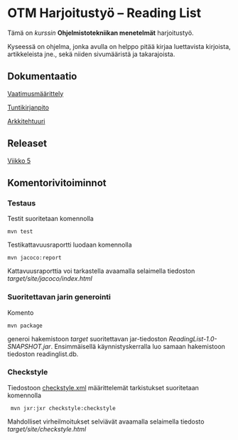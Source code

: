# OTM Harjoitustyö – Reading List

Tämä on *kurssin* **Ohjelmistotekniikan menetelmät** harjoitustyö. 

Kyseessä on ohjelma, jonka avulla on helppo pitää kirjaa luettavista kirjoista, artikkeleista jne., sekä niiden sivumääristä ja takarajoista. 

## Dokumentaatio

[Vaatimusmäärittely](https://github.com/sivosam/otm-harjoitustyo/blob/master/ReadingList/dokumentaatio/vaatimusmaarittely.md)

[Tuntikirjanpito](https://github.com/sivosam/otm-harjoitustyo/blob/master/ReadingList/dokumentaatio/tuntikirjanpito.md)

[Arkkitehtuuri](https://github.com/sivosam/otm-harjoitustyo/blob/master/ReadingList/dokumentaatio/arkkitehtuuri.md)

## Releaset

[Viikko 5](https://github.com/sivosam/otm-harjoitustyo/releases/tag/viikko5)

## Komentorivitoiminnot

### Testaus

Testit suoritetaan komennolla

```
mvn test
```

Testikattavuusraportti luodaan komennolla

```
mvn jacoco:report
```

Kattavuusraporttia voi tarkastella avaamalla selaimella tiedoston _target/site/jacoco/index.html_

### Suoritettavan jarin generointi

Komento

```
mvn package
```

generoi hakemistoon _target_ suoritettavan jar-tiedoston _ReadingList-1.0-SNAPSHOT.jar_. Ensimmäisellä käynnistyskerralla luo samaan hakemistoon tiedoston readinglist.db.

### Checkstyle

Tiedostoon [checkstyle.xml](https://github.com/sivosam/otm-harjoitustyo/blob/master/ReadingList/checkstyle.xml) määrittelemät tarkistukset suoritetaan komennolla

```
 mvn jxr:jxr checkstyle:checkstyle
```

Mahdolliset virheilmoitukset selviävät avaamalla selaimella tiedosto _target/site/checkstyle.html_
